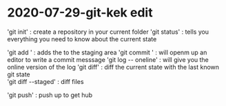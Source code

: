 # 2020-07-29-git-kek edit

'git init' : create a repository in your current folder
'git status' : tells you everything you need to know about the current state

'git add <path>' :  adds the <path> to the staging area
'git commit ' : will openm up an editor to write a commit messsage
'git log -- oneline' : will give you the online version of the log
'git diff' : diff the current state with the last known git state	
	'git diff --staged' : diff files 

'git push' : push up to get hub

